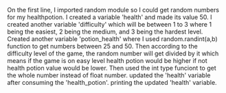 On the first line, I imported random module so I could get random numbers for my healthpotion.
I created a variable 'health' and made its value 50.
I created another variable 'difficulty' which will be between 1 to 3 where 1 being the easiest, 2 being the medium, and 3 being the hardest level.
Created another variable 'potion_health' where I used random.randint(a,b) function to get numbers between 25 and 50. Then according to the difficulty level of the game, the random number will get divided by it which means if the game is on easy level health potion would be higher if not health potion value would be lower. Then used the int type funciont to get the whole number instead of float number.
updated the 'health' variable after consuming the 'health_potion'.
printing the updated 'health' variable.
